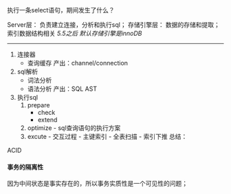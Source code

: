 执行一条select语句，期间发生了什么？

Server层： 负责建立连接，分析和执行sql；
存储引擎层： 数据的存储和提取；索引数据结构相关
	*5.5之后 默认存储引擎是innoDB*

--------------------------------------------------------

1. 连接器
	- 查询缓存
	产出：channel/connection
2. sql解析
	- 词法分析
	- 语法分析
	产出：SQL AST
3. 执行sql
	1. prepare
		- check
		- extend
	2. optimize
			   - sql查询语句的执行方案
	3. excute
			- 交互过程
				- 主键索引
				- 全表扫描
				- 索引下推
总结：



ACID

#### 事务的隔离性
因为中间状态是事实存在的，所以事务实质性是一个可见性的问题；




